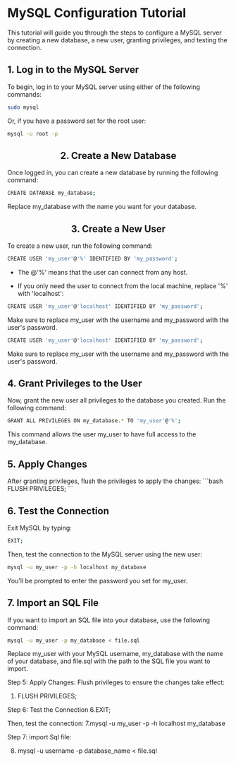 # MySQL Configuration Tutorial

This tutorial will guide you through the steps to configure a MySQL server by creating a new database, a new user, granting privileges, and testing the connection.

## 1. Log in to the MySQL Server

To begin, log in to your MySQL server using either of the following commands:

```bash
sudo mysql

```
<p>Or, if you have a password set for the root user:</p>

```bash
mysql -u root -p
```

<h2 align="center"> 2. Create a New Database </h2>

<p>Once logged in, you can create a new database by running the following command:</p>

```bash
CREATE DATABASE my_database;
```

<p>Replace my_database with the name you want for your database.</p>

<h2 align="center"> 3. Create a New User </h2>

<p> To create a new user, run the following command: </p>

```bash
CREATE USER 'my_user'@'%' IDENTIFIED BY 'my_password';

```
* The @'%' means that the user can connect from any host.

* If you only need the user to connect from the local machine, replace '%' with 'localhost':

```bash
CREATE USER 'my_user'@'localhost' IDENTIFIED BY 'my_password';

```
<p> Make sure to replace my_user with the username and my_password with the user's password.</p>

```bash
CREATE USER 'my_user'@'localhost' IDENTIFIED BY 'my_password';

```

<p>Make sure to replace my_user with the username and my_password with the user's password.</p>



<h2>4. Grant Privileges to the User</h2>

<p>Now, grant the new user all privileges to the database you created. Run the following command:</p>

```bash
GRANT ALL PRIVILEGES ON my_database.* TO 'my_user'@'%';
```

<p>This command allows the user my_user to have full access to the my_database.</p>

<h2>5. Apply Changes </h2>
After granting privileges, flush the privileges to apply the changes:
```bash
FLUSH PRIVILEGES;
```
<h2>6. Test the Connection</h2>
 
<p>Exit MySQL by typing:</p>

```bash
EXIT;
```

<p>Then, test the connection to the MySQL server using the new user:</p>

```bash
mysql -u my_user -p -h localhost my_database

```
<p>You'll be prompted to enter the password you set for my_user.</p>

<h2>7. Import an SQL File</h2>
<p>If you want to import an SQL file into your database, use the following command:</p>

```bash
mysql -u my_user -p my_database < file.sql
```

<p>Replace my_user with your MySQL username, my_database with the name of your database, and file.sql with the path to the SQL file you want to import.</p>











Step 5: Apply Changes:
Flush privileges to ensure the changes take effect:
1. FLUSH PRIVILEGES;

Step 6: Test the Connection
6.EXIT;

Then, test the connection:
7.mysql -u my_user -p -h localhost my_database


Step 7: import Sql file:

8. mysql -u username -p database_name < file.sql
